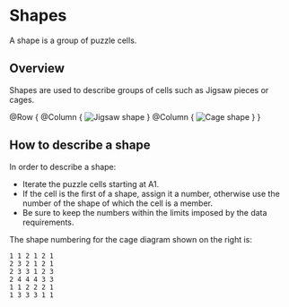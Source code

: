 # Shapes

A shape is a group of puzzle cells.

## Overview

Shapes are used to describe groups of cells such as Jigsaw pieces or cages.

@Row {
    @Column {
        ![Jigsaw shape](JigsawShape)
    }
    @Column {
        ![Cage shape](CageShape)
    }
}

## How to describe a shape

In order to describe a shape:

- Iterate the puzzle cells starting at A1.
- If the cell is the first of a shape, assign it a number, otherwise use the number of the shape of which the cell is a member.
- Be sure to keep the numbers within the limits imposed by the data requirements.

The shape numbering for the cage diagram shown on the right is: 

```
1 1 2 1 2 1
2 3 2 1 2 1
2 3 3 1 2 3
2 4 4 4 3 3
1 1 2 2 2 1
1 3 3 3 1 1
```
